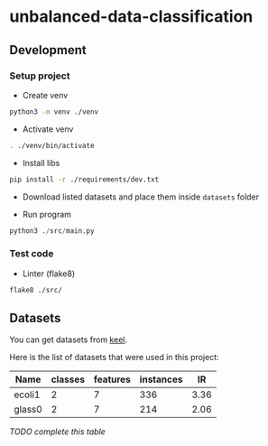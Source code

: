# unbalanced-data-classification
## Development

### Setup project

<!-- * Create/copy config file:
```sh
cp config_example.json config.json
``` -->

<!-- * Change config settings if needed -->

* Create venv
```sh
python3 -m venv ./venv
```

* Activate venv
```sh
. ./venv/bin/activate
```

* Install libs
```sh
pip install -r ./requirements/dev.txt
```

* Download listed datasets and place them inside `datasets` folder

* Run program
```py
python3 ./src/main.py
```

### Test code

* Linter (flake8)
```sh
flake8 ./src/
```

<!-- * Unit tests (pytest)
```sh
cd ./src/
python -m pytest tests/
``` -->

## Datasets

You can get datasets from [keel](https://sci2s.ugr.es/keel/imbalanced.php?order=name#sub10).

Here is the list of datasets that were used in this project:

|Name| classes | features  | instances | IR |
|---|---|---|---|---|
| ecoli1 | 2 |  7 | 336 | 3.36 |
| glass0 | 2 |  7 | 214 | 2.06 |

*TODO complete this table*
